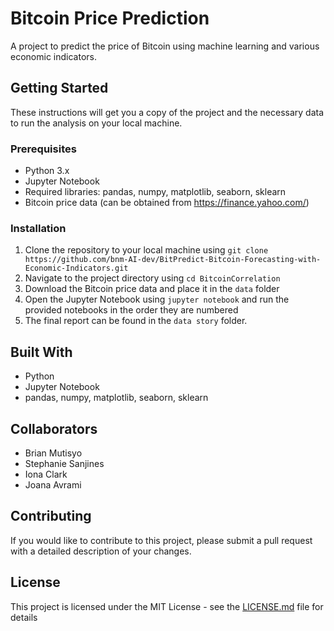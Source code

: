 # Bitcoin Price Prediction
A project to predict the price of Bitcoin using machine learning and various economic indicators. 

## Getting Started

These instructions will get you a copy of the project and the necessary data to run the analysis on your local machine.

### Prerequisites

- Python 3.x
- Jupyter Notebook
- Required libraries: pandas, numpy, matplotlib, seaborn, sklearn
- Bitcoin price data (can be obtained from https://finance.yahoo.com/)

### Installation

1. Clone the repository to your local machine using `git clone https://github.com/bnm-AI-dev/BitPredict-Bitcoin-Forecasting-with-Economic-Indicators.git`
2. Navigate to the project directory using `cd BitcoinCorrelation`
3. Download the Bitcoin price data and place it in the `data` folder
4. Open the Jupyter Notebook using `jupyter notebook` and run the provided notebooks in the order they are numbered
5. The final report can be found in the `data story` folder.

## Built With

* Python
* Jupyter Notebook
* pandas, numpy, matplotlib, seaborn, sklearn

## Collaborators
- Brian Mutisyo 
- Stephanie Sanjines
- Iona Clark
- Joana Avrami

## Contributing

If you would like to contribute to this project, please submit a pull request with a detailed description of your changes.

## License

This project is licensed under the MIT License - see the [LICENSE.md](LICENSE.md) file for details
